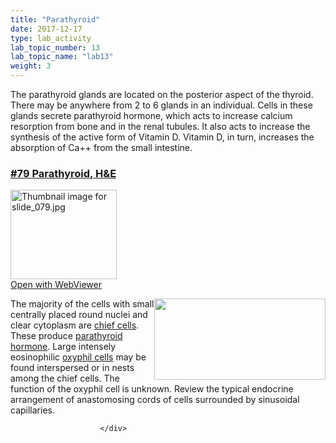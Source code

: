 ```yaml
---
title: "Parathyroid"
date: 2017-12-17
type: lab_activity
lab_topic_number: 13
lab_topic_name: "lab13"
weight: 3
---
```

<div class="entrybody">
						<p>The parathyroid glands are located on the posterior aspect of the thyroid. There may be anywhere from 2 to 6 glands in an individual. Cells in these glands secrete parathyroid hormone, which acts to increase calcium resorption from bone and in the renal tubules. It also acts to increase the synthesis of the active form of Vitamin D. Vitamin D, in turn, increases the absorption of Ca++ from the small intestine.</p>

<h3><u><b>#79 Parathyroid, <span class="caps">H&amp;E</span></b></u></h3>

<div class="thumbnail"> <a href="http://virtualslides.cumc.columbia.edu/79.svs/view.apml?" target="_blank"><img alt="Thumbnail image for slide_079.jpg" src="http://histologylab.ccnmtl.columbia.edu/assets/images/slide_079-thumb-170x143-1581.jpg" width="170" height="143" class="mt-image-left"></a><br><a href="http://virtualslides.cumc.columbia.edu/79.svs/view.apml?" target="_blank">Open with WebViewer</a> </div>

<p><img src="http://histologylab.ccnmtl.columbia.edu/assets/images/79%20parathyroid.jpg" style="width:274px; height:130px; float:right;">The majority of the cells with small centrally placed round nuclei and clear cytoplasm are <u>chief cells</u>. These produce <u>parathyroid hormone</u>. Large intensely eosinophilic <u>oxyphil cells</u> may be found interspersed or in nests among the chief cells. The function of the oxyphil cell is unknown. Review the typical endocrine arrangement of anastomosing cords of cells surrounded by sinusoidal capillaries.</p>
						
						
						</div>

